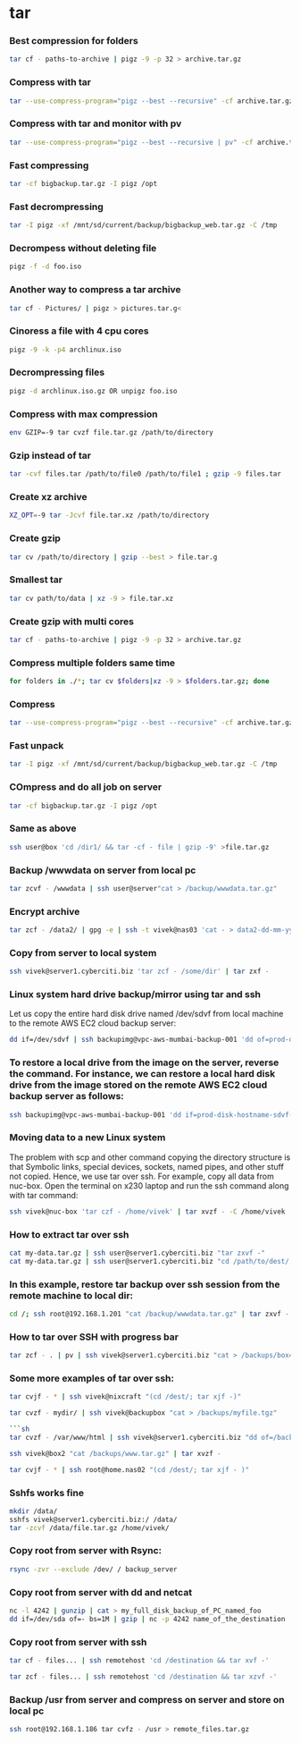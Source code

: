 # tar

### Best compression for folders

```sh
tar cf - paths-to-archive | pigz -9 -p 32 > archive.tar.gz

```
### Compress with tar

```sh
tar --use-compress-program="pigz --best --recursive" -cf archive.tar.gz YourData

```
### Compress with tar and monitor with pv

```sh
tar --use-compress-program="pigz --best --recursive | pv" -cf archive.tar.gz YourData

```
### Fast compressing

```sh
tar -cf bigbackup.tar.gz -I pigz /opt

```
### Fast decrompressing

```sh
tar -I pigz -xf /mnt/sd/current/backup/bigbackup_web.tar.gz -C /tmp

```
### Decrompess without deleting file

```sh
pigz -f -d foo.iso

```
### Another way to compress a tar archive

```sh
tar cf - Pictures/ | pigz > pictures.tar.g<

```
### Cinoress a file with 4 cpu cores
```sh
pigz -9 -k -p4 archlinux.iso

```
### Decrompressing files
```sh
pigz -d archlinux.iso.gz OR unpigz foo.iso
```

### Compress with max compression

```sh
env GZIP=-9 tar cvzf file.tar.gz /path/to/directory
```

### Gzip instead of tar
```sh
tar -cvf files.tar /path/to/file0 /path/to/file1 ; gzip -9 files.tar
```
### Create xz archive
```sh
XZ_OPT=-9 tar -Jcvf file.tar.xz /path/to/directory
```
### Create gzip
```sh
tar cv /path/to/directory | gzip --best > file.tar.g
```
### Smallest tar 
```sh
tar cv path/to/data | xz -9 > file.tar.xz
```

### Create gzip with multi cores
```sh
tar cf - paths-to-archive | pigz -9 -p 32 > archive.tar.gz
```

### Compress multiple folders same time
```sh
for folders in ./*; tar cv $folders|xz -9 > $folders.tar.gz; done
```

### Compress

```sh
tar --use-compress-program="pigz --best --recursive" -cf archive.tar.gz YourData
```
### Fast unpack

```sh
tar -I pigz -xf /mnt/sd/current/backup/bigbackup_web.tar.gz -C /tmp
```
### COmpress and do all job on server

```sh
tar -cf bigbackup.tar.gz -I pigz /opt
```
### Same as above
```sh
ssh user@box 'cd /dir1/ && tar -cf - file | gzip -9' >file.tar.gz
```
### Backup /wwwdata on server from local pc

```sh
tar zcvf - /wwwdata | ssh user@server"cat > /backup/wwwdata.tar.gz"
```
### Encrypt archive

```sh
tar zcf - /data2/ | gpg -e | ssh -t vivek@nas03 'cat - > data2-dd-mm-yyyy.tar.gz.gpg'
```
### Copy from server to local system
```sh
ssh vivek@server1.cyberciti.biz 'tar zcf - /some/dir' | tar zxf -
```

### Linux system hard drive backup/mirror using tar and ssh

Let us copy the entire hard disk drive named /dev/sdvf from local machine to the remote AWS EC2 cloud backup server:
```sh 
dd if=/dev/sdvf | ssh backupimg@vpc-aws-mumbai-backup-001 'dd of=prod-disk-hostname-sdvf-dd-mm-yyyy.img'
```

### To restore a local drive from the image on the server, reverse the command. For instance, we can restore a local hard disk drive from the image stored on the remote AWS EC2 cloud backup server as follows:
```sh
ssh backupimg@vpc-aws-mumbai-backup-001 'dd if=prod-disk-hostname-sdvf-dd-mm-yyyy.img' | dd of=/dev/sdvf
```

### Moving data to a new Linux system

The problem with scp and other command copying the directory structure is that Symbolic links, special devices, sockets, named pipes, and other stuff not copied. Hence, we use tar over ssh. For example, copy all data from nuc-box. Open the terminal on x230 laptop and run the ssh command along with tar command:
```sh
ssh vivek@nuc-box 'tar czf - /home/vivek' | tar xvzf - -C /home/vivek
```
### How to extract tar over ssh
```sh
cat my-data.tar.gz | ssh user@server1.cyberciti.biz "tar zxvf -"
cat my-data.tar.gz | ssh user@server1.cyberciti.biz "cd /path/to/dest/; tar zxvf -"
```
### In this example, restore tar backup over ssh session from the remote machine to local dir:

```sh
cd /; ssh root@192.168.1.201 "cat /backup/wwwdata.tar.gz" | tar zxvf -
```

### How to tar over SSH with progress bar

```sh
tar zcf - . | pv | ssh vivek@server1.cyberciti.biz "cat > /backups/box42/backup-dd-mm-yyyy.tgz"
```
### Some more examples of tar over ssh:

```sh
tar cvjf - * | ssh vivek@nixcraft "(cd /dest/; tar xjf -)"
```

```sh
tar cvzf - mydir/ | ssh vivek@backupbox "cat > /backups/myfile.tgz"

```sh
tar cvzf - /var/www/html | ssh vivek@server1.cyberciti.biz "dd of=/backups/www.tar.gz"
```
```sh
ssh vivek@box2 "cat /backups/www.tar.gz" | tar xvzf -
```
```sh
tar cvjf - * | ssh root@home.nas02 "(cd /dest/; tar xjf - )"
```
### Sshfs works fine
```sh
mkdir /data/
sshfs vivek@server1.cyberciti.biz:/ /data/
tar -zcvf /data/file.tar.gz /home/vivek/
```

### Copy root from server with Rsync: 
```sh
rsync -zvr --exclude /dev/ / backup_server
```
### Copy root from server with dd and netcat
```sh
nc -l 4242 | gunzip | cat > my_full_disk_backup_of_PC_named_foo
dd if=/dev/sda of=- bs=1M | gzip | nc -p 4242 name_of_the_destination
```
### Copy root from server with ssh

```sh
tar cf - files... | ssh remotehost 'cd /destination && tar xvf -'
```

```sh
tar zcf - files... | ssh remotehost 'cd /destination && tar xzvf -'
```

### Backup /usr from server and compress on server and store on local pc
```sh
ssh root@192.168.1.186 tar cvfz - /usr > remote_files.tar.gz
```